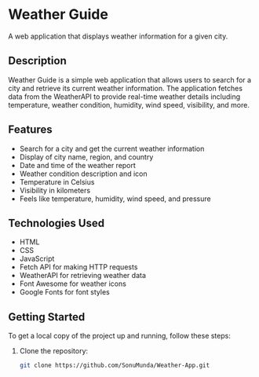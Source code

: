 # Weather Guide

A web application that displays weather information for a given city.

## Description

Weather Guide is a simple web application that allows users to search for a city and retrieve its current weather information. The application fetches data from the WeatherAPI to provide real-time weather details including temperature, weather condition, humidity, wind speed, visibility, and more.

## Features

- Search for a city and get the current weather information
- Display of city name, region, and country
- Date and time of the weather report
- Weather condition description and icon
- Temperature in Celsius
- Visibility in kilometers
- Feels like temperature, humidity, wind speed, and pressure

## Technologies Used

- HTML
- CSS
- JavaScript
- Fetch API for making HTTP requests
- WeatherAPI for retrieving weather data
- Font Awesome for weather icons
- Google Fonts for font styles

## Getting Started

To get a local copy of the project up and running, follow these steps:

1. Clone the repository:
   ```bash
   git clone https://github.com/SonuMunda/Weather-App.git
